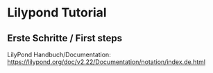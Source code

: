 # Lilypond Tutorial
## Erste Schritte / First steps

LilyPond Handbuch/Documentation:
https://lilypond.org/doc/v2.22/Documentation/notation/index.de.html
